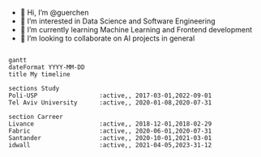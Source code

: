 - 👋 Hi, I’m @guerchen
- 👀 I’m interested in Data Science and Software Engineering
- 🌱 I’m currently learning Machine Learning and Frontend development
- 💞️ I’m looking to collaborate on AI projects in general

```mermaid

gantt
dateFormat YYYY-MM-DD
title My timeline

sections Study
Poli-USP                 :active,, 2017-03-01,2022-09-01
Tel Aviv University      :active,, 2020-01-08,2020-07-31

section Carreer
Livance                  :active,, 2018-12-01,2018-02-29
Fabric                   :active,, 2020-06-01,2020-07-31
Santander                :active,, 2020-10-01,2021-03-01
idwall                   :active,, 2021-04-05,2023-31-12
```

<!---
guerchen/guerchen is a ✨ special ✨ repository because its `README.md` (this file) appears on your GitHub profile.
You can click the Preview link to take a look at your changes.
--->
